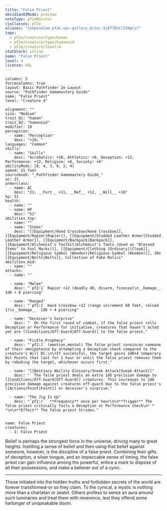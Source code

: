 ```yaml
---
title: "False Priest"
obsidianUIMode: preview
noteType: pf2eMonster
cssClasses: pf2e
aliases: "Compendium.pf2e.npc-gallery.Actor.9jDT7EhtlZtNpCz7" 
tags:
  - pf2e/creature/type/human
  - pf2e/creature/type/humanoid
  - pf2e/creature/level/4
statblock: inline
name: "False Priest"
level: 4
license: OGL
---
```


```statblock
columns: 2
forcecolumns: true
layout: Basic Pathfinder 2e Layout
source: "Pathfinder Gamemastery Guide"
name: "False Priest"
level: "Creature 4"

alignment: ""
size: "Medium"
trait_01: "human"
trait_02: "humanoid"
modifier: 10
perception:
  - name: "Perception"
    desc: "+10; "
languages: "Common"
skills:
  - name: "Skills"
    desc: "Acrobatics: +10, Athletics: +8, Deception: +12, Performance: +12, Religion: +8, Society: +6"
abilityMods: [0, 4, 3, 0, 2, 4]
speed: 25 feet
sourcebook: "_Pathfinder Gamemastery Guide_"
ac: 21
armorclass:
  - name: AC
    desc: "21; __Fort__ +11, __Ref__ +12, __Will__ +10"
hp: 51
health:
  - name: ""
  - name: HP
    desc: "51"
abilities_top:
  - name: ""
  - name: "Items"
    desc: "[[Equipment/Hand Crossbow|Hand Crossbow]], [[Equipment/Rapier|Rapier]], [[Equipment/Studded Leather Armor|Studded Leather Armor]], [[Equipment/Backpack|Backpack]], [[Equipment/Alchemist's Toolkit|Alchemist's Tools (Used as "Blessed Items" to Fool Marks)]], [[Equipment/Clothing (Ordinary)|Cloak]], [[Equipment/Religious Symbol (Wooden)|Religious Symbol (Wooden)]], 20x [[Equipment/Bolts|Bolts]], Collection of Fake Relics"
abilities_mid:
  - name: ""
attacks:
  - name: ""

  - name: "Melee"
    desc: "`pf2:1` Rapier +12 (deadly d8, disarm, finesse)\n__Damage__  1d6 + 8 piercing"

  - name: "Ranged"
    desc: "`pf2:1` Hand Crossbow +12 (range increment 60 feet, reload 1)\n__Damage__  1d6 + 4 piercing"

  - name: "Deceiver's Surprise"
    desc: "  On the first round of combat, if the false priest rolls Deception or Performance for initiative, creatures that haven't acted yet are [[Conditions/Off-Guard|Off-Guard]] to the false priest."

  - name: "Fickle Prophecy"
    desc: "`pf2:1` (emotion,mental) The false priest convinces someone of their omnipotence by attempting a Deception check compared to the creature's Will DC.\n\nIf successful, the target gains 1d8+4 temporary Hit Points that last for 1 hour or until the false priest removes them by rebuking the target, whichever occurs first."

  - name: "[[Bestiary Ability Glossary/Sneak Attack|Sneak Attack]]"
    desc: "  The false priest deals an extra 1d6 precision damage to [[Conditions/Off-Guard|Off-Guard]] creatures. This increases to 2d6 precision damage against creatures off-guard due to the false priest's [[Actions/Feint|Feint]] or deceiver's surprise."

  - name: "The Jig Is Up"
    desc: "`pf2:r`  **Frequency** once per hour\n\n**Trigger** The false priest critically fails a Deception or Performance check\n* * *\n\n**Effect** The false priest Strides."
 
```

```encounter-table
name: False Priest
creatures:
  - 1: False Priest
```



Belief is perhaps the strongest force in the universe, driving many to great heights. Instilling a sense of belief and then using that belief against someone, however, is the discipline of a false priest. Combining their gifts of deception, a silver tongue, and an impeccable sense of timing, the false priest can gain influence among the powerful, entice a mark to dispose of all their possessions, and make a believer out of a cynic.

* * *

Those initiated into the hidden truths and forbidden secrets of the world are forever transformed-or so they claim. To the cynical, a mystic is nothing more than a charlatan or zealot. Others profess to sense an aura around such luminaries and treat them with reverence, lest they offend some harbinger of unspeakable doom.
